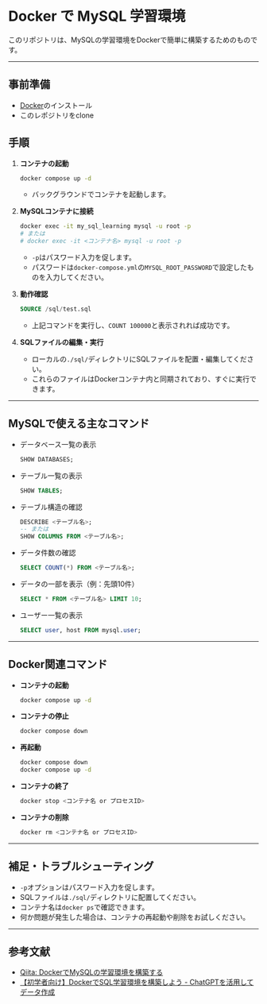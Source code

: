 # Docker で MySQL 学習環境

このリポジトリは、MySQLの学習環境をDockerで簡単に構築するためのものです。

---
## 事前準備
- [Docker](https://www.docker.com/ja-jp/)のインストール
- このレポジトリをclone

## 手順

1. **コンテナの起動**
    ```sh
    docker compose up -d
    ```
    - バックグラウンドでコンテナを起動します。

2. **MySQLコンテナに接続**
    ```sh
    docker exec -it my_sql_learning mysql -u root -p
    # または
    # docker exec -it <コンテナ名> mysql -u root -p
    ```
    - `-p`はパスワード入力を促します。
    - パスワードは`docker-compose.yml`の`MYSQL_ROOT_PASSWORD`で設定したものを入力してください。

3. **動作確認**
    ```sql
    SOURCE /sql/test.sql
    ```
    - 上記コマンドを実行し、`COUNT 100000`と表示されれば成功です。

4. **SQLファイルの編集・実行**
    - ローカルの`./sql/`ディレクトリにSQLファイルを配置・編集してください。
    - これらのファイルはDockerコンテナ内と同期されており、すぐに実行できます。

---

## MySQLで使える主なコマンド

- データベース一覧の表示
    ```sql
    SHOW DATABASES;
    ```
- テーブル一覧の表示
    ```sql
    SHOW TABLES;
    ```
- テーブル構造の確認
    ```sql
    DESCRIBE <テーブル名>;
    -- または
    SHOW COLUMNS FROM <テーブル名>;
    ```
- データ件数の確認
    ```sql
    SELECT COUNT(*) FROM <テーブル名>;
    ```
- データの一部を表示（例：先頭10件）
    ```sql
    SELECT * FROM <テーブル名> LIMIT 10;
    ```
- ユーザー一覧の表示
    ```sql
    SELECT user, host FROM mysql.user;
    ```

---

## Docker関連コマンド

- **コンテナの起動**
    ```sh
    docker compose up -d
    ```
- **コンテナの停止**
    ```sh
    docker compose down
    ```
- **再起動**
    ```sh
    docker compose down
    docker compose up -d
    ```
- **コンテナの終了**
    ```sh
    docker stop <コンテナ名 or プロセスID>
    ```
- **コンテナの削除**
    ```sh
    docker rm <コンテナ名 or プロセスID>
    ```

---

## 補足・トラブルシューティング

- `-p`オプションはパスワード入力を促します。
- SQLファイルは`./sql/`ディレクトリに配置してください。
- コンテナ名は`docker ps`で確認できます。
- 何か問題が発生した場合は、コンテナの再起動や削除をお試しください。

---

## 参考文献

- [Qiita: DockerでMySQLの学習環境を構築する](https://qiita.com/hgaiji/items/35573203d9d06c42b671)
- [【初学者向け】DockerでSQL学習環境を構築しよう - ChatGPTを活用してデータ作成](https://zenn.dev/musashi26629/articles/bf2a2eb517adf9)

